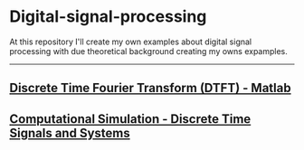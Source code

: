 # Digital-signal-processing
At this repository I'll create my own examples about digital signal processing with due theoretical background creating my owns expamples.

----------

## [Discrete Time Fourier Transform (DTFT) - Matlab](http://nbviewer.jupyter.org/github/SaraivaLucas/Digital-signal-processing/blob/master/Trabalho%201/Trabalho%20DTFT.ipynb)

## [Computational Simulation - Discrete Time Signals and Systems](https://github.com/SaraivaLucas/Digital-signal-processing/blob/master/Trabalho%202/Trabalho%20Rxx.ipynb)
